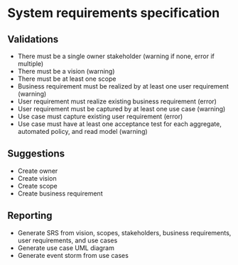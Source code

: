# System requirements specification

## Validations

- There must be a single owner stakeholder (warning if none, error if multiple)
- There must be a vision (warning)
- There must be at least one scope
- Business requirement must be realized by at least one user requirement (warning)
- User requirement must realize existing business requirement (error)
- User requirement must be captured by at least one use case (warning)
- Use case must capture existing user requirement (error)
- Use case must have at least one acceptance test for each aggregate, automated policy, and read model (warning)

## Suggestions

- Create owner
- Create vision
- Create scope
- Create business requirement

## Reporting

- Generate SRS from vision, scopes, stakeholders, business requirements, user requirements, and use cases
- Generate use case UML diagram
- Generate event storm from use cases
